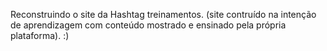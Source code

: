 Reconstruindo o site da Hashtag treinamentos.
(site contruído na intenção de aprendizagem com conteúdo mostrado e ensinado pela própria plataforma).
:)
